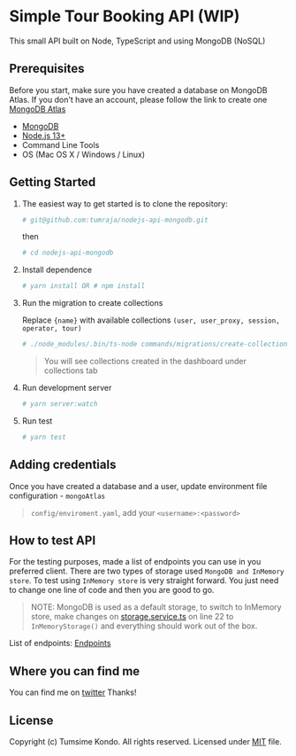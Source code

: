 Simple Tour Booking API (WIP)
================================

This small API built on Node, TypeScript and using MongoDB (NoSQL)

Prerequisites
-------------------

Before you start, make sure you have created a database on MongoDB Atlas. 
If you don't have an account, please follow the link to create one [MongoDB Atlas](https://www.mongodb.com/cloud/atlas)

* [MongoDB](https://www.mongodb.com)
* [Node.js 13+](https://nodejs.org/en/)
* Command Line Tools
* OS (Mac OS X / Windows / Linux)


Getting Started
------------------

1. The easiest way to get started is to clone the repository:
    ```bash
    # git@github.com:tumraja/nodejs-api-mongodb.git
    ```
   then
   
   ```bash
   # cd nodejs-api-mongodb
   ```
2. Install dependence

	```bash
	# yarn install OR # npm install
	```
 
3. Run the migration to create collections
   
   Replace `{name}` with available collections `(user, user_proxy, session, operator, tour)`
	```bash
	# ./node_modules/.bin/ts-node commands/migrations/create-collection-{name}.ts 
	```
    
    > You will see collections created in the dashboard under collections tab

4. Run development server

	```bash
	# yarn server:watch
	```
 
3. Run test
 
 	```bash
 	# yarn test
 	```

Adding credentials
---------------------

Once you have created a database and a user, update environment file configuration - `mongoAtlas`
> `config/enviroment.yaml`, add your `<username>:<password>`


How to test API
---------------

For the testing purposes, made a list of endpoints you can use in you preferred client. 
There are two types of storage used `MongoDB and InMemory store`. To test using `InMemory store` is very
straight forward. You just need to change one line of code and then you are good to go. 

> NOTE: MongoDB is used as a default storage, to switch to InMemory store, make changes on
> [storage.service.ts](src/services/storage/storage.service.ts) on line 22 to `InMemoryStorage()` and everything should
>work out of the box.

List of endpoints: [Endpoints](docs/ENDPOINT.md)


Where you can find me
--------------------

You can find me on [twitter](https://twitter.com/timmoraja)
Thanks!

License
--------------------
Copyright (c) Tumsime Kondo. All rights reserved. Licensed under [MIT](docs/LICENCE.md) file.
